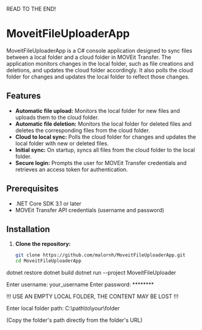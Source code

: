 READ TO THE END!

# MoveitFileUploaderApp

MoveitFileUploaderApp is a C# console application designed to sync files between a local folder and a cloud folder in MOVEit Transfer.
The application monitors changes in the local folder, such as file creations and deletions, and updates the cloud folder accordingly.
It also polls the cloud folder for changes and updates the local folder to reflect those changes.

## Features

- **Automatic file upload:** Monitors the local folder for new files and uploads them to the cloud folder.
- **Automatic file deletion:** Monitors the local folder for deleted files and deletes the corresponding files from the cloud folder.
- **Cloud to local sync:** Polls the cloud folder for changes and updates the local folder with new or deleted files.
- **Initial sync:** On startup, syncs all files from the cloud folder to the local folder.
- **Secure login:** Prompts the user for MOVEit Transfer credentials and retrieves an access token for authentication.

## Prerequisites

- .NET Core SDK 3.1 or later
- MOVEit Transfer API credentials (username and password)

## Installation

1. **Clone the repository:**
   ```sh
   git clone https://github.com/malornh/MoveitFileUploaderApp.git
   cd MoveitFileUploaderApp

dotnet restore
dotnet build
dotnet run --project MoveitFileUploader

Enter username: your_username
Enter password: ********

!!! USE AN EMPTY LOCAL FOLDER, THE CONTENT MAY BE LOST !!!

Enter local folder path: C:\path\to\your\folder 

(Copy the folder's path directly from the folder's URL)





